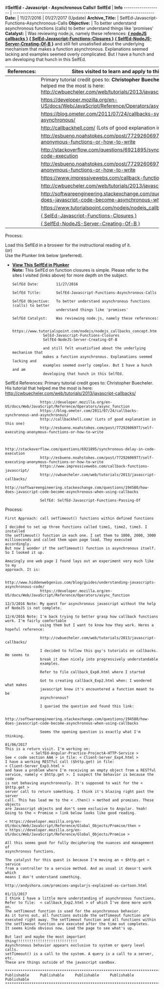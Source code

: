 #**SelfEd - Javascript - Asynchronous Calls**#
**SelfEd**          |  **Info** 
------------------- | ------------------------------------------------------------------------
**Date:**           | 11/27/2016
                    | 01/27/2017 (Update)
**Archive_Title:**  | SelfEd-Javascript-Functions-Asynchronous-Calls
**Objective:**      | To better understand asynchronous functions (calls) to better understand things like 'promises'
**Catalyst:**       | Was reviewing node.js, namely these references: **[{ nodeJS callbacks }](https://www.tutorialspoint.com/nodejs/nodejs_callbacks_concept.htm)   [{ SelEd-Javascript-Functions-Closures }](https://github.com/BrianHCombes/SelfEd-Tutorials-Javascript/tree/master/SelfEd-Javascript-Functions-Closures)   [{ SelfEd-NodeJS-Server-Creating-Of-B }]()** and still felt unsatisfied about the underlying mechanism that makes a function asynchronous. Explanations seemed lacking and examples seemed overly complicated. But I have a hunch and am developing that hunch in this SelfEd.


**References:**       | **Sites visited to learn and apply to this SelfEd**
----------------------|-----------------------
                      | Primary tutorial credit goes to: **Christopher Buecheler**. His tutorial that helped me the most is here:   http://cwbuecheler.com/web/tutorials/2013/javascript-callbacks/
                      | https://developer.mozilla.org/en-US/docs/Web/JavaScript/Reference/Operators/async_function
                      | https://blog.ometer.com/2011/07/24/callbacks-synchronous-and-asynchronous/
                      | http://callbackhell.com/ (Lots of good explanation in this one)
                      | http://esbueno.noahstokes.com/post/77292606977/self-executing-anonymous-functions-or-how-to-write
                      | http://stackoverflow.com/questions/6921895/synchronous-delay-in-code-execution
                      | http://esbueno.noahstokes.com/post/77292606977/self-executing-anonymous-functions-or-how-to-write
                      | https://www.impressivewebs.com/callback-functions-javascript/
                      | http://cwbuecheler.com/web/tutorials/2013/javascript-callbacks/
                      | http://softwareengineering.stackexchange.com/questions/194580/how-does-javascript-code-become-asynchronous-when-using-callbacks
                      | https://www.tutorialspoint.com/nodejs/nodejs_callbacks_concept.htm
                      | [{ SelEd-Javascript-Functions-Closures }](https://github.com/BrianHCombes/SelfEd-Tutorials-Javascript/tree/master/SelfEd-Javascript-Functions-Closures) 
                      | [{ SelfEd-NodeJS-Server-Creating-Of-B }]()



Process:

Load this SeflEd in a broswer for the instructional reading of it.     
(or)    
Use the Plunker link below (preferred).    

- **[View This SelfEd in Plunker](https://plnkr.co/edit/vaAyx2nm6eVaW3rhJUy5?p=preview)**    
 **Note:** This SelfEd on function closures is simple. Please refer to the sites I visited (links above) for more depth on the subject. 





      SelfEd Date:        11/27/2016

      SelfEd Title:       SelfEd-Javascript-Functions-Asynchronous-Calls

      SelfEd Objective:   To better understand asynchronous functions (calls) to better
                          understand things like 'promises'

      SelfEd Catalyst:    Was reviewing node.js, namely these references:
                    
                    https://www.tutorialspoint.com/nodejs/nodejs_callbacks_concept.htm
                    SelEd-Javascript-Functions-Closures
                    SelfEd-NodeJS-Server-Creating-Of-B

                    and still felt unsatisfied about the underlying mechanism that
                    makes a function asynchronous. Explanations seemed lacking and
                    examples seemed overly complex. But I have a hunch and am
                    developing that hunch in this SelfEd.

SelfEd References:  Primary tutorial credit goes to:
                    Christopher Buecheler. His tutorial that helped me the most
                    is here: http://cwbuecheler.com/web/tutorials/2013/javascript-callbacks/

                    https://developer.mozilla.org/en-US/docs/Web/JavaScript/Reference/Operators/async_function
                    https://blog.ometer.com/2011/07/24/callbacks-synchronous-and-asynchronous/
                    http://callbackhell.com/ (Lots of good explanation in this one)
                    http://esbueno.noahstokes.com/post/77292606977/self-executing-anonymous-functions-or-how-to-write


                    http://stackoverflow.com/questions/6921895/synchronous-delay-in-code-execution
                    http://esbueno.noahstokes.com/post/77292606977/self-executing-anonymous-functions-or-how-to-write
                    https://www.impressivewebs.com/callback-functions-javascript/
                    http://cwbuecheler.com/web/tutorials/2013/javascript-callbacks/
                    http://softwareengineering.stackexchange.com/questions/194580/how-does-javascript-code-become-asynchronous-when-using-callbacks
                    
                    SelfEd: SelfEd-Javascript-Functions-Passing-Of

Process:

    First Approach: call setTimeout() functions within defined functions

    I decided to set up three functions called time1, time2, time3. I installed
    the setTimeout() function in each one. I set them to 1000, 2000, 3000
    milliseconds and called them upon page load. They executed accordingly.
    But now I wonder if the setTimeout() function is asynchronous itself. 
    So I looked it up.

    Amazingly one web page I found lays out an experiment very much like to my 
    approach. It is:

                    http://www.hiddenwebgenius.com/blog/guides/understanding-javascripts-asynchronous-code/
                    https://developer.mozilla.org/en-US/docs/Web/JavaScript/Reference/Operators/async_function

    12/3/2016 Note: My quest for asynchronous javascript without the help of NodeJS is not complete.            

    12/4/2016 Note: I'm back trying to better grasp how callback functions work. I'm fairly comfortable
                    using them but I want to know how they work. Heres a hopeful reference:

                    http://cwbuecheler.com/web/tutorials/2013/javascript-callbacks/

                    I decided to follow this guy's tutorials on callbacks. He seems to
                    break it down nicely into progressively understandable 
                    examples.

                    Refer to file callback_Exp0.html where I started

                    Got to creating callback_Exp2.html when: I wondered what makes
                    javascript know it's encountered a function meant to be 
                    asynchronous?

                    I queried the question and found this link:

                    http://softwareengineering.stackexchange.com/questions/194580/how-does-javascript-code-become-asynchronous-when-using-callbacks

                    Seems the opening question is exactly what I'm thinking.

    01/06/2017
    This is a return visit. I'm working on:
                < SelfEd-Angular-Practice-ProjectA-HTTP-Service > 
    See < code section AAA > in file: < Client-Server_Exp4.html >          
    I have a working RESTful call ($http.get) in file: 
    < Client-Server_Exp3.html > 
    and have a problem where I'm receiving an empty object from a RESTful
    service, namely < $http.get >. I suspect the behavior is because the code
    is not behaving asynchronously. It's supposed to wait for the < $http.get >
    server call to return something. I think it's blazing right past the server
    call. This has lead me to the < .then() > method and promises. These objects
    are Javascript objects and don't seem exclusive to Angular. Yeah!
    Going to the < Promise > link below looks like good reading.

    < https://developer.mozilla.org/en-US/docs/Web/JavaScript/Reference/Global_Objects/Promise/then >
    < https://developer.mozilla.org/en-US/docs/Web/JavaScript/Reference/Global_Objects/Promise >

    All this seems good for fully deciphering the nuances and management of
    asynchronous functions. 

    The catalyst for this quest is because I'm moving an < $http.get > service
    from a controller to a service method. And as usual it doesn't work which
    means I don't understand something.

    http://andyshora.com/promises-angularjs-explained-as-cartoon.html

    01/11/2017
    I think I have a little more understanding of asynchronous functions. 
    Refer to file:  < callback_Exp2.html > of which I've done more work on.
    The setTimeout function is used for the asynchronous behavior. 
    As it turns out, all functions outside the setTimeout function are 
    executed right away. The setTimeout function and all functions within
    the setTimeout function are executed after the time out completes.
    It seems kinda obvious now. Load the page to see what's up.

    But last and maybe the most important thing!!!!!!!!!!!!!!!!!!!!!!!!!!!!
    Asynchronous behavior appears exclusive to system or query level calls.
    setTimeout() is a call to the system. A query is a call to a server, etc.
    These are things outside of the javascript sandbox.
    
    ****************************************************************************
    Publishable     Publishable     Publishable     Publishable    Publishable
    ****************************************************************************
